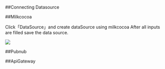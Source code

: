##Connecting Datasource 



##Milkcocoa 

Click「DataSource」and create dataSource using milkcocoa 
After all inputs are filled save the data source. 

![](/_asset/images/enebular-developers-datasource2.png) 

##Pubnub 

##ApiGateway 
